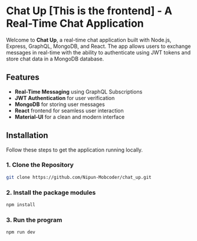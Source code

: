 # Chat Up [This is the frontend] - A Real-Time Chat Application

Welcome to **Chat Up**, a real-time chat application built with Node.js, Express, GraphQL, MongoDB, and React. The app allows users to exchange messages in real-time with the ability to authenticate using JWT tokens and store chat data in a MongoDB database.

## Features

- **Real-Time Messaging** using GraphQL Subscriptions
- **JWT Authentication** for user verification
- **MongoDB** for storing user messages
- **React** frontend for seamless user interaction
- **Material-UI** for a clean and modern interface

## Installation

Follow these steps to get the application running locally.

### 1. Clone the Repository

```bash
git clone https://github.com/Nipun-Mobcoder/chat_up.git
```

### 2. Install the package modules

```bash
npm install
```

### 3. Run the program

```bash
npm run dev
```

